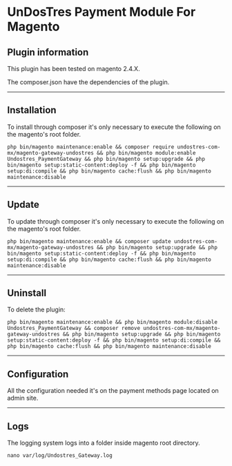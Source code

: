 # UnDosTres Payment Module For Magento

## Plugin information

This plugin has been tested on magento 2.4.X.

The composer.json have the dependencies of the plugin.

---

## Installation

To install through composer it's only necessary to execute the following on the magento's root folder.

```
php bin/magento maintenance:enable && composer require undostres-com-mx/magento-gateway-undostres && php bin/magento module:enable Undostres_PaymentGateway && php bin/magento setup:upgrade && php bin/magento setup:static-content:deploy -f && php bin/magento setup:di:compile && php bin/magento cache:flush && php bin/magento maintenance:disable
``` 

---

## Update

To update through composer it's only necessary to execute the following on the magento's root folder.

```
php bin/magento maintenance:enable && composer update undostres-com-mx/magento-gateway-undostres && php bin/magento setup:upgrade && php bin/magento setup:static-content:deploy -f && php bin/magento setup:di:compile && php bin/magento cache:flush && php bin/magento maintenance:disable
``` 

---

## Uninstall

To delete the plugin:

```
php bin/magento maintenance:enable && php bin/magento module:disable Undostres_PaymentGateway && composer remove undostres-com-mx/magento-gateway-undostres && php bin/magento setup:upgrade && php bin/magento setup:static-content:deploy -f && php bin/magento setup:di:compile && php bin/magento cache:flush && php bin/magento maintenance:disable
``` 

---

## Configuration

All the configuration needed it's on the payment methods page located on admin site.

---

## Logs

The logging system logs into a folder inside magento root directory.

```
nano var/log/Undostres_Gateway.log
``` 

